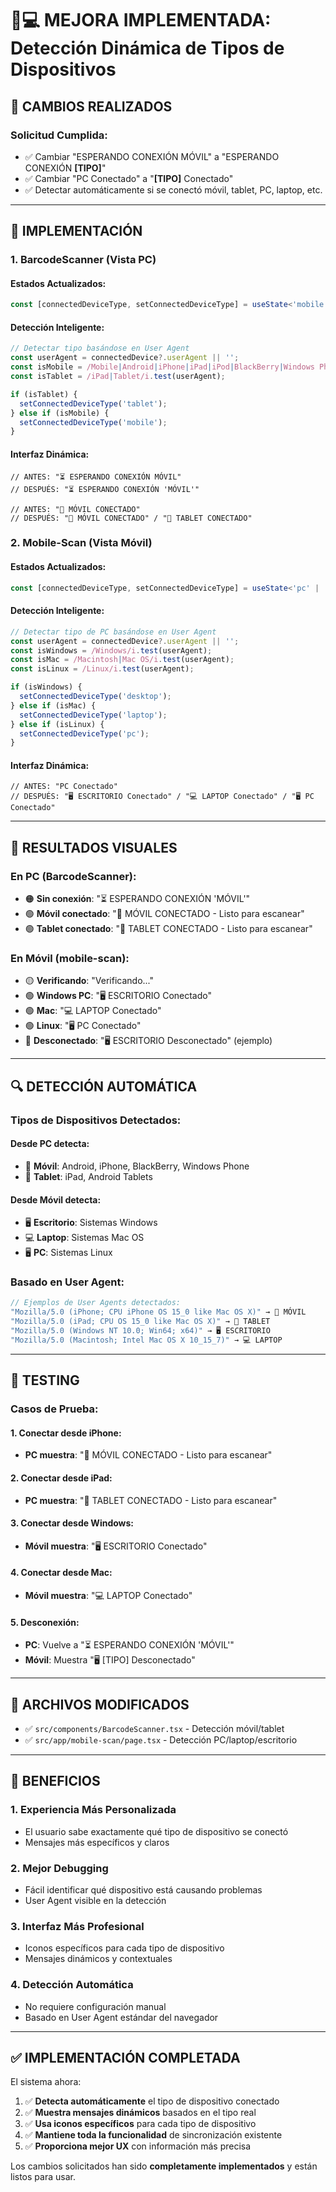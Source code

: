 # 📱💻 MEJORA IMPLEMENTADA: Detección Dinámica de Tipos de Dispositivos

## 🎯 CAMBIOS REALIZADOS

### **Solicitud Cumplida:**
- ✅ Cambiar "ESPERANDO CONEXIÓN MÓVIL" a "ESPERANDO CONEXIÓN **[TIPO]**"
- ✅ Cambiar "PC Conectado" a "**[TIPO]** Conectado" 
- ✅ Detectar automáticamente si se conectó móvil, tablet, PC, laptop, etc.

---

## 🔧 IMPLEMENTACIÓN

### **1. BarcodeScanner (Vista PC)**

#### **Estados Actualizados:**
```typescript
const [connectedDeviceType, setConnectedDeviceType] = useState<'mobile' | 'tablet' | 'pc' | null>(null);
```

#### **Detección Inteligente:**
```typescript
// Detectar tipo basándose en User Agent
const userAgent = connectedDevice?.userAgent || '';
const isMobile = /Mobile|Android|iPhone|iPad|iPod|BlackBerry|Windows Phone/i.test(userAgent);
const isTablet = /iPad|Tablet/i.test(userAgent);

if (isTablet) {
  setConnectedDeviceType('tablet');
} else if (isMobile) {
  setConnectedDeviceType('mobile');
}
```

#### **Interfaz Dinámica:**
```tsx
// ANTES: "⏳ ESPERANDO CONEXIÓN MÓVIL"
// DESPUÉS: "⏳ ESPERANDO CONEXIÓN 'MÓVIL'"

// ANTES: "📱 MÓVIL CONECTADO"
// DESPUÉS: "📱 MÓVIL CONECTADO" / "📱 TABLET CONECTADO"
```

### **2. Mobile-Scan (Vista Móvil)**

#### **Estados Actualizados:**
```typescript
const [connectedDeviceType, setConnectedDeviceType] = useState<'pc' | 'laptop' | 'desktop' | null>(null);
```

#### **Detección Inteligente:**
```typescript
// Detectar tipo de PC basándose en User Agent
const userAgent = connectedDevice?.userAgent || '';
const isWindows = /Windows/i.test(userAgent);
const isMac = /Macintosh|Mac OS/i.test(userAgent);
const isLinux = /Linux/i.test(userAgent);

if (isWindows) {
  setConnectedDeviceType('desktop');
} else if (isMac) {
  setConnectedDeviceType('laptop');
} else if (isLinux) {
  setConnectedDeviceType('pc');
}
```

#### **Interfaz Dinámica:**
```tsx
// ANTES: "PC Conectado"
// DESPUÉS: "🖥️ ESCRITORIO Conectado" / "💻 LAPTOP Conectado" / "🖥️ PC Conectado"
```

---

## 🎨 RESULTADOS VISUALES

### **En PC (BarcodeScanner):**
- 🟠 **Sin conexión**: "⏳ ESPERANDO CONEXIÓN 'MÓVIL'"
- 🟢 **Móvil conectado**: "📱 MÓVIL CONECTADO - Listo para escanear"
- 🟢 **Tablet conectado**: "📱 TABLET CONECTADO - Listo para escanear"

### **En Móvil (mobile-scan):**
- 🟡 **Verificando**: "Verificando..."
- 🟢 **Windows PC**: "🖥️ ESCRITORIO Conectado"
- 🟢 **Mac**: "💻 LAPTOP Conectado"
- 🟢 **Linux**: "🖥️ PC Conectado"
- 🔴 **Desconectado**: "🖥️ ESCRITORIO Desconectado" (ejemplo)

---

## 🔍 DETECCIÓN AUTOMÁTICA

### **Tipos de Dispositivos Detectados:**

#### **Desde PC detecta:**
- 📱 **Móvil**: Android, iPhone, BlackBerry, Windows Phone
- 📱 **Tablet**: iPad, Android Tablets

#### **Desde Móvil detecta:**
- 🖥️ **Escritorio**: Sistemas Windows
- 💻 **Laptop**: Sistemas Mac OS
- 🖥️ **PC**: Sistemas Linux

### **Basado en User Agent:**
```javascript
// Ejemplos de User Agents detectados:
"Mozilla/5.0 (iPhone; CPU iPhone OS 15_0 like Mac OS X)" → 📱 MÓVIL
"Mozilla/5.0 (iPad; CPU OS 15_0 like Mac OS X)" → 📱 TABLET
"Mozilla/5.0 (Windows NT 10.0; Win64; x64)" → 🖥️ ESCRITORIO
"Mozilla/5.0 (Macintosh; Intel Mac OS X 10_15_7)" → 💻 LAPTOP
```

---

## 🧪 TESTING

### **Casos de Prueba:**

#### **1. Conectar desde iPhone:**
- **PC muestra**: "📱 MÓVIL CONECTADO - Listo para escanear"

#### **2. Conectar desde iPad:**
- **PC muestra**: "📱 TABLET CONECTADO - Listo para escanear"

#### **3. Conectar desde Windows:**
- **Móvil muestra**: "🖥️ ESCRITORIO Conectado"

#### **4. Conectar desde Mac:**
- **Móvil muestra**: "💻 LAPTOP Conectado"

#### **5. Desconexión:**
- **PC**: Vuelve a "⏳ ESPERANDO CONEXIÓN 'MÓVIL'"
- **Móvil**: Muestra "🖥️ [TIPO] Desconectado"

---

## 📁 ARCHIVOS MODIFICADOS

- ✅ `src/components/BarcodeScanner.tsx` - Detección móvil/tablet
- ✅ `src/app/mobile-scan/page.tsx` - Detección PC/laptop/escritorio

---

## 🎉 BENEFICIOS

### **1. Experiencia Más Personalizada**
- El usuario sabe exactamente qué tipo de dispositivo se conectó
- Mensajes más específicos y claros

### **2. Mejor Debugging**
- Fácil identificar qué dispositivo está causando problemas
- User Agent visible en la detección

### **3. Interfaz Más Profesional**
- Iconos específicos para cada tipo de dispositivo
- Mensajes dinámicos y contextuales

### **4. Detección Automática**
- No requiere configuración manual
- Basado en User Agent estándar del navegador

---

## ✅ IMPLEMENTACIÓN COMPLETADA

El sistema ahora:
1. ✅ **Detecta automáticamente** el tipo de dispositivo conectado
2. ✅ **Muestra mensajes dinámicos** basados en el tipo real
3. ✅ **Usa iconos específicos** para cada tipo de dispositivo
4. ✅ **Mantiene toda la funcionalidad** de sincronización existente
5. ✅ **Proporciona mejor UX** con información más precisa

Los cambios solicitados han sido **completamente implementados** y están listos para usar.
